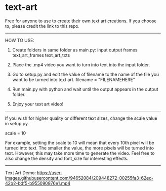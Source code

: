 # text-art

Free for anyone to use to create their own text art creations.
If you choose to, please credit the link to this repo.

---------------------------------------------------------------------------------------------------------
HOW TO USE:
1. Create folders in same folder as main.py:
input
output
frames
text_art_frames
text_art_txts

2. Place the .mp4 video you want to turn into text into the input folder.

3. Go to setup.py and edit the value of filename to the name of the file you want to be turned into text art.
filename = "FILENAMEHERE"

4. Run main.py with python and wait until the output appears in the output folder.
 
5. Enjoy your text art video!

---------------------------------------------------------------------------------------------------------
If you wish for higher quality or different text sizes, change the scale value in setup.py.

scale = 10

For example, setting the scale to 10 will mean that every 10th pixel will be turned into text. 
The smaller the value, the more pixels will be turned into text.
However, this may take more time to generate the video. Feel free to also change the density and font_size for interesting effects.

---------------------------------------------------------------------------------------------------------
Text Art Demo:
https://user-images.githubusercontent.com/94652084/209448272-00255fa3-62ec-42b2-bdf5-b955090876e1.mp4
